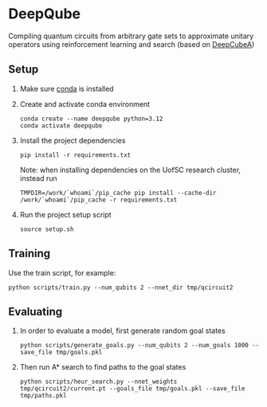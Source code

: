 # DeepQube

Compiling quantum circuits from arbitrary gate sets to approximate unitary operators using reinforcement learning and search
(based on [DeepCubeA](https://cse.sc.edu/~foresta/assets/files/SolvingTheRubiksCubeWithDeepReinforcementLearningAndSearch_Final.pdf))

## Setup

1. Make sure [conda](https://docs.conda.io/projects/conda/en/latest/user-guide/install/index.html) is installed

2. Create and activate conda environment
   
    ```
    conda create --name deepqube python=3.12
    conda activate deepqube
    ```

3. Install the project dependencies

    ```
    pip install -r requirements.txt
    ```

    Note: when installing dependencies on the UofSC research cluster, instead run
    ```
    TMPDIR=/work/`whoami`/pip_cache pip install --cache-dir /work/`whoami`/pip_cache -r requirements.txt
    ```

4. Run the project setup script

    ```
    source setup.sh
    ```

## Training

Use the train script, for example:

```
python scripts/train.py --num_qubits 2 --nnet_dir tmp/qcircuit2
```

## Evaluating

1. In order to evaluate a model, first generate random goal states
    ```
    python scripts/generate_goals.py --num_qubits 2 --num_goals 1000 --save_file tmp/goals.pkl
    ```

2. Then run A* search to find paths to the goal states
   ```
   python scripts/heur_search.py --nnet_weights tmp/qcircuit2/current.pt --goals_file tmp/goals.pkl --save_file tmp/paths.pkl
   ```